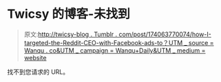 # Twicsy 的博客-未找到

> 原文:[http://twicsy-blog . Tumblr . com/post/174063770074/how-I-targeted-the-Reddit-CEO-with-Facebook-ads-to？UTM _ source = Wanqu . co&UTM _ campaign = Wanqu+Daily&UTM _ medium = website](http://twicsy-blog.tumblr.com/post/174063770074/how-i-targeted-the-reddit-ceo-with-facebook-ads-to?utm_source=wanqu.co&utm_campaign=Wanqu+Daily&utm_medium=website)

找不到您请求的 URL。